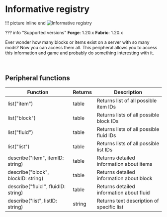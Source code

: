 # Informative registry

!!! picture inline end
    ![Informative registry](informative_registry.png)

??? info "Supported versions"
    **Forge**: 1.20.x
    **Fabric**: 1.20.x


Ever wonder how many blocks or items exist on a server with so many mods? Now you can access them all. This peripheral allows you to access this information and game and probably do something interesting with it.

<br />

## Peripheral functions

| Function                            | Returns | Description                               |
|-------------------------------------|---------|-------------------------------------------|
| list("item")                        | table   | Returns list of all possible item IDs     |
| list("block")                       | table   | Returns lists of all possible block IDs   |
| list("fluid")                       | table   | Returns lists of all possible fluid IDs   |
| list("list")                        | table   | Returns lists of all possible list IDs    |
| describe("item", itemID: string)    | table   | Returns detailed information about items  |
| describe("block", blockID: string)  | table   | Returns detailed information about block  |
| describe("fluid ", fluidID: string) | table   | Returns detailed information about fluid  |
| describe("list", listID: string)    | string  | Returns text description of specific list |